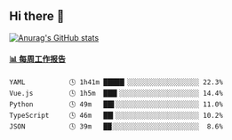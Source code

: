 ## Hi there 👋

[![Anurag's GitHub stats](https://github-readme-stats-orilights.vercel.app/api?username=orilights)](https://github.com/anuraghazra/github-readme-stats)

<!--
**OriLight152/OriLight152** is a ✨ _special_ ✨ repository because its `README.md` (this file) appears on your GitHub profile.

Here are some ideas to get you started:

- 🔭 I’m currently working on ...
- 🌱 I’m currently learning ...
- 👯 I’m looking to collaborate on ...
- 🤔 I’m looking for help with ...
- 💬 Ask me about ...
- 📫 How to reach me: ...
- 😄 Pronouns: ...
- ⚡ Fun fact: ...
-->

<!-- waka-box start -->
#### <a href="https://gist.github.com/92c8d5b388768c10efcba86e82b7c4fb" target="_blank">📊 每周工作报告</a>
```text
YAML           🕓 1h41m █████▎░░░░░░░░░░░░░░░░░░ 22.3%
Vue.js         🕓 1h5m  ███▍░░░░░░░░░░░░░░░░░░░░ 14.4%
Python         🕓 49m   ██▋░░░░░░░░░░░░░░░░░░░░░ 11.0%
TypeScript     🕓 46m   ██▍░░░░░░░░░░░░░░░░░░░░░ 10.2%
JSON           🕓 39m   ██░░░░░░░░░░░░░░░░░░░░░░  8.6%
```
<!-- Powered by https://github.com/journey-ad/waka-box-go . -->
<!-- waka-box end -->

